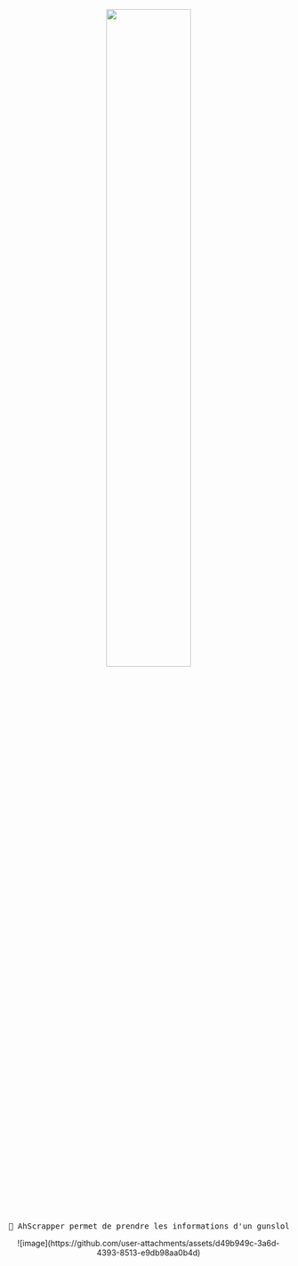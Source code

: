 <div align="center">
<img src="https://readme-typing-svg.demolab.com/?font=Roboto+Slab&pause=1000&color=0e37eff&center=true&random=true&lines=Gunslol+en+Scrapper;%26" width="55%" />
<br><br>
<pre>
🔎 AhScrapper permet de prendre les informations d'un gunslol ( background,music,cursor)
</pre>
  ![image](https://github.com/user-attachments/assets/d49b949c-3a6d-4393-8513-e9db98aa0b4d)
</div>
